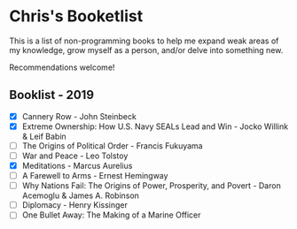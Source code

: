 # Chris's Booketlist

This is a list of non-programming books to help me expand weak areas of my knowledge, grow myself as a person, and/or delve into something new.

Recommendations welcome!

## Booklist - 2019

- [x] Cannery Row - John Steinbeck
- [x] Extreme Ownership: How U.S. Navy SEALs Lead and Win - Jocko Willink & Leif Babin
- [ ] The Origins of Political Order - Francis Fukuyama
- [ ] War and Peace - Leo Tolstoy
- [x] Meditations - Marcus Aurelius
- [ ] A Farewell to Arms - Ernest Hemingway
- [ ] Why Nations Fail: The Origins of Power, Prosperity, and Povert - Daron Acemoglu & James A. Robinson
- [ ] Diplomacy - Henry Kissinger
- [ ] One Bullet Away: The Making of a Marine Officer
